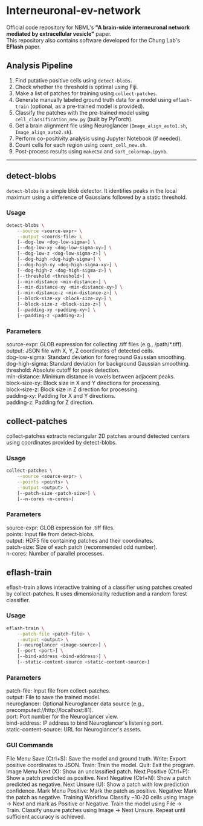 # Interneuronal-ev-network

Official code repository for NBML's **"A brain-wide interneuronal network mediated by extracellular vesicle"** paper.  
This repository also contains software developed for the Chung Lab's **EFlash** paper.

## Analysis Pipeline

1. Find putative positive cells using `detect-blobs`.
2. Check whether the threshold is optimal using Fiji.
3. Make a list of patches for training using `collect-patches`.
4. Generate manually labeled ground truth data for a model using `eflash-train` (optional, as a pre-trained model is provided).
5. Classify the patches with the pre-trained model using `cell_classification_new.py` (built by PyTorch).
6. Get a brain alignment file using Neuroglancer (`Image_align_auto1.sh`, `Image_align_auto2.sh`).
7. Perform co-positivity analysis using Jupyter Notebook (if needed).
8. Count cells for each region using `count_cell_new.sh`.
9. Post-process results using `makeCSV` and `sort_colormap.ipynb`.

---

## detect-blobs

`detect-blobs` is a simple blob detector. It identifies peaks in the local maximum using a difference of Gaussians followed by a static threshold.

### Usage

```bash
detect-blobs \
    --source <source-expr> \
    --output <coords-file> \
    [--dog-low <dog-low-sigma>] \
    [--dog-low-xy <dog-low-sigma-xy>] \
    [--dog-low-z <dog-low-sigma-z>] \
    [--dog-high <dog-high-sigma>] \
    [--dog-high-xy <dog-high-sigma-xy>] \
    [--dog-high-z <dog-high-sigma-z>] \
    [--threshold <threshold>] \
    [--min-distance <min-distance>] \
    [--min-distance-xy <min-distance-xy>] \
    [--min-distance-z <min-distance-z>] \
    [--block-size-xy <block-size-xy>] \
    [--block-size-z <block-size-z>] \
    [--padding-xy <padding-xy>] \
    [--padding-z <padding-z>]
```

### Parameters
source-expr: GLOB expression for collecting .tiff files (e.g., /path/*.tiff). <br/>
output: JSON file with X, Y, Z coordinates of detected cells.<br/>
dog-low-sigma: Standard deviation for foreground Gaussian smoothing.<br/>
dog-high-sigma: Standard deviation for background Gaussian smoothing.<br/>
threshold: Absolute cutoff for peak detection.<br/>
min-distance: Minimum distance in voxels between adjacent peaks.<br/>
block-size-xy: Block size in X and Y directions for processing.<br/>
block-size-z: Block size in Z direction for processing.<br/>
padding-xy: Padding for X and Y directions.<br/>
padding-z: Padding for Z direction.<br/>


## collect-patches
collect-patches extracts rectangular 2D patches around detected centers using coordinates provided by detect-blobs.

### Usage
```bash
collect-patches \
    --source <source-expr> \
    --points <points> \
    --output <output> \
    [--patch-size <patch-size>] \
    [--n-cores <n-cores>]
```

### Parameters
source-expr: GLOB expression for .tiff files.<br/>
points: Input file from detect-blobs.<br/>
output: HDF5 file containing patches and their coordinates.<br/>
patch-size: Size of each patch (recommended odd number).<br/>
n-cores: Number of parallel processes.<br/>

## eflash-train
eflash-train allows interactive training of a classifier using patches created by collect-patches. It uses dimensionality reduction and a random forest classifier.

### Usage
```bash
eflash-train \
    --patch-file <patch-file> \
    --output <output> \
    [--neuroglancer <image-source>] \
    [--port <port>] \
    [--bind-address <bind-address>] \
    [--static-content-source <static-content-source>]
```

### Parameters
patch-file: Input file from collect-patches.<br/>
output: File to save the trained model.<br/>
neuroglancer: Optional Neuroglancer data source (e.g., precomputed://http://localhost:81).<br/>
port: Port number for the Neuroglancer view.<br/>
bind-address: IP address to bind Neuroglancer's listening port.<br/>
static-content-source: URL for Neuroglancer's assets.<br/>

### GUI Commands
File Menu
Save (Ctrl+S): Save the model and ground truth.
Write: Export positive coordinates to JSON.
Train: Train the model.
Quit: Exit the program.
Image Menu
Next (X): Show an unclassified patch.
Next Positive (Ctrl+P): Show a patch predicted as positive.
Next Negative (Ctrl+N): Show a patch predicted as negative.
Next Unsure (U): Show a patch with low prediction confidence.
Mark Menu
Positive: Mark the patch as positive.
Negative: Mark the patch as negative.
Training Workflow
Classify ~10-20 cells using Image → Next and mark as Positive or Negative.
Train the model using File → Train.
Classify unsure patches using Image → Next Unsure.
Repeat until sufficient accuracy is achieved.
